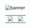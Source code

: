 ![banner](banner.gif)

<table>
  <tr>
    <td> <a href="https://www.linkedin.com/in/oliverspeir/"> <img src="linkedin-button.gif"> </a> </td>
    <td> <a href="mailto:oliverspeir9@gmail.com"> <img src="contact-button.gif"> </a> </td>
  </tr>
 </table>
